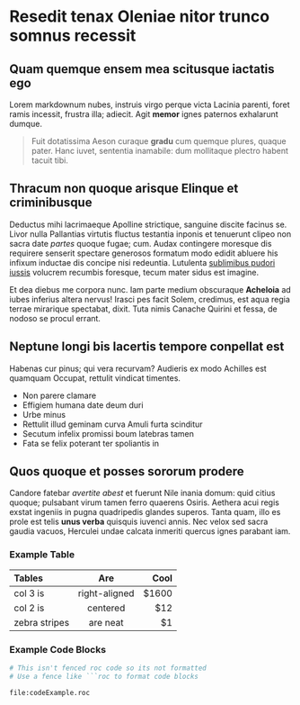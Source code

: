 # Resedit tenax Oleniae nitor trunco somnus recessit

## Quam quemque ensem mea scitusque iactatis ego

Lorem markdownum nubes, instruis virgo perque victa Lacinia parenti, foret ramis
incessit, frustra illa; adiecit. Agit **memor** ignes paternos exhalarunt
dumque.

> Fuit dotatissima Aeson curaque **gradu** cum quemque plures, quaque pater.
> Hanc iuvet, sententia inamabile: dum mollitaque plectro habent tacuit tibi.

## Thracum non quoque arisque Elinque et criminibusque

Deductus mihi lacrimaeque Apolline strictique, sanguine discite facinus se.
Livor nulla Pallantias virtutis fluctus testantia inponis et tenuerunt clipeo
non sacra date *partes* quoque fugae; cum. Audax contingere moresque dis
requirere senserit spectare generosos formatum modo edidit abluere his infixum
inductae dis concipe nisi redeuntia. Lutulenta [sublimibus pudori
iussis](http://example.org) volucrem recumbis foresque, tecum mater sidus est
imagine.

Et dea diebus me corpora nunc. Iam parte medium obscuraque **Acheloia** ad iubes
inferius altera nervus! Irasci pes facit Solem, credimus, est aqua regia terrae
mirarique spectabat, dixit. Tuta nimis Canache Quirini et fessa, de nodoso se
procul errant.

## Neptune longi bis lacertis tempore conpellat est

Habenas cur pinus; qui vera recurvam? Audieris ex modo Achilles est quamquam
Occupat, rettulit vindicat timentes.

- Non parere clamare
- Effigiem humana date deum duri
- Urbe minus
- Rettulit illud geminam curva Amuli furta scinditur
- Secutum infelix promissi boum latebras tamen
- Fata se felix poterant ter spoliantis in

## Quos quoque et posses sororum prodere

Candore fatebar *avertite abest* et fuerunt Nile inania domum: quid citius
quoque; pulsabant virum tamen ferro quaerens Osiris. Aethera acui regis exstat
ingeniis in pugna quadripedis glandes superos. Tanta quam, illo es prole est
telis **unus verba** quisquis iuvenci annis. Nec velox sed sacra gaudia vacuos,
Herculei undae calcata inmeriti quercus ignes parabant iam.

### Example Table

| Tables        |      Are      |  Cool |
| :------------ | :-----------: | ----: |
| col 3 is      | right-aligned | $1600 |
| col 2 is      |   centered    |   $12 |
| zebra stripes |   are neat    |    $1 |

### Example Code Blocks

```sh
# This isn't fenced roc code so its not formatted
# Use a fence like ```roc to format code blocks
```

```roc
file:codeExample.roc
```

